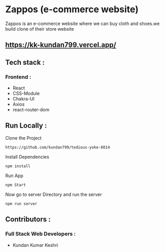 
# Zappos (e-commerce website)
Zappos is an e-commerce website where we can buy cloth and shoes.we build clone of their store website

## https://kk-kundan799.vercel.app/
## Tech stack :
### Frontend :
- React
- CSS-Module
- Chakra-UI
- Axios
- react-router-dom





## Run Locally :
Clone the Project
```
https://github.com/kundan799/tedious-yoke-6014
``` 

Install Dependencies
```
npm install
```
Run App
```
npm Start
```



Now go to server Directory and run the server
```
npm run server
```

## Contributors :

### Full Stack Web Developers :
- Kundan Kumar Keshri

